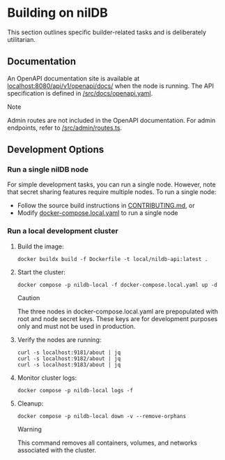 # Building on nilDB

This section outlines specific builder-related tasks and is deliberately utilitarian.

## Documentation

An OpenAPI documentation site is available at [localhost:8080/api/v1/openapi/docs/]({APP_NODE_PUBLIC_ENDPOINT}/openapi.json) when the node is running. The API specification is defined in [/src/docs/openapi.yaml](../src/docs/openapi.yaml).

> [!NOTE]
> Admin routes are not included in the OpenAPI documentation. For admin endpoints, refer to [/src/admin/routes.ts](../src/admin/admin.router.ts).

## Development Options

### Run a single nilDB node

For simple development tasks, you can run a single node. However, note that secret sharing features require multiple nodes. To run a single node:

- Follow the source build instructions in [CONTRIBUTING.md](./CONTRIBUTING.md), or
- Modify [docker-compose.local.yaml](../docker-compose.local.yaml) to run a single node

### Run a local development cluster

1. Build the image:
   ```shell
   docker buildx build -f Dockerfile -t local/nildb-api:latest . 
   ```

2. Start the cluster:
   ```shell
   docker compose -p nildb-local -f docker-compose.local.yaml up -d
   ```

   > [!CAUTION]
   > The three nodes in docker-compose.local.yaml are prepopulated with root and node secret keys. These keys are for development purposes only and must not be used in production.

3. Verify the nodes are running:
   ```shell
   curl -s localhost:9181/about | jq
   curl -s localhost:9182/about | jq
   curl -s localhost:9183/about | jq
   ```

4. Monitor cluster logs:
   ```shell
   docker compose -p nildb-local logs -f
   ```

5. Cleanup:
   ```shell
   docker compose -p nildb-local down -v --remove-orphans
   ```

   > [!WARNING]
   > This command removes all containers, volumes, and networks associated with the cluster.
